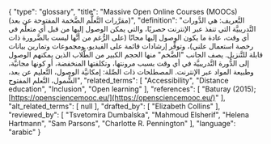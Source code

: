 {
    "type": "glossary",
    "title": "Massive Open Online Courses (MOOCs) (مقرَّرات التَّعلُّم الضَّخمة المفتوحة عن بعد)",
    "definition": "التَّعريف: هي الدَّورات التَّدريبيَّة التي تنفذ عبر الإنترنت حصريًا، والتي يمكن الوصول إليها من قبل أي متعلِّم في أي وقت، عادة ما يكون الوصول إليها مجانًا (على الرُّغم من أنَّها ليست بالضَّرورة ذات رخصة استعمال علني)، وتوفِّر إرشادات قائمة على الفيديو، ومجموعات وتمارين بيانات قابلة للتَّنزيل.  يصف الجانب \"الضَّخم\" منها الحجم الكبير من الطُّلاب الذين يمكنهم الوصول إلى الدُّورة التَّدريبيَّة في أي وقت بسبب مرونتها، وتكلفتها المنخفضة، أو كونها مجانيَّة، وطبيعة المواد عبر الإنترنت.  المصطلحات ذات الصِّلة: إمكانيَّة الوصول،  التَّعليم عن بعد، الشُّمول، التَّعلم المفتوح",
    "related_terms": [
        "Accessibility",
        "Distance education",
        "Inclusion",
        "Open learning"
    ],
    "references": [
        "Baturay (2015); [https://opensciencemooc.eu/](https://opensciencemooc.eu/)"
    ],
    "alt_related_terms": [
        null
    ],
    "drafted_by": [
        "Elizabeth Collins"
    ],
    "reviewed_by": [
        "Tsvetomira Dumbalska",
        "Mahmoud Elsherif",
        "Helena Hartmann",
        "Sam Parsons",
        "Charlotte R. Pennington"
    ],
    "language": "arabic"
}